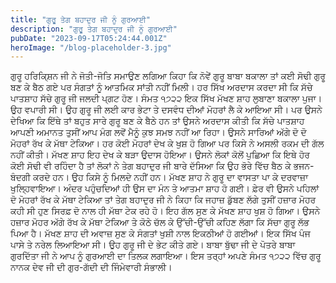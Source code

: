 ```yaml
---
title: "ਗੁਰੂ ਤੇਗ ਬਹਾਦੁਰ ਜੀ ਨੂੰ ਗੁਰਆਈ"
description: "ਗੁਰੂ ਤੇਗ ਬਹਾਦੁਰ ਜੀ ਨੂੰ ਗੁਰਆਈ"
pubDate: "2023-09-17T05:24:44.001Z"
heroImage: "/blog-placeholder-3.jpg"
---
```


ਗੁਰੂ ਹਰਿਕਿ੍ਸ਼ਨ ਜੀ ਨੇ ਜੋਤੀ-ਜੋਤਿ ਸਮਾਉਣ  ਲਗਿਆ ਕਿਹਾ ਕਿ ਨੋਵੇਂ ਗੁਰੂ ਬਾਬਾ ਬਕਾਲਾ ਤਾਂ ਕਈ ਸੋਢੀ ਗੁਰੂ ਬਣ ਕੇ ਬੈਠ ਗਏ ਪਰ ਸੰਗਤਾਂ ਨੂੰ ਆਤਮਿਕ ਸਾਂਤੀ ਨਹੀਂ ਮਿਲੀ। ਹਰ ਸਿੱਖ ਅਰਦਾਸ ਕਰਦਾ ਸੀ ਕਿ ਸੱਚੇ ਪਾਤਸ਼ਾਹ ਸੱਚੇ ਗੁਰੂ ਜੀ ਜਲਦੀ ਪ੍ਗਟ ਹੋਣ। 
ਸੰਮਤ ੧੭੨੨ ਇਕ ਸਿੱਖ ਮੱਖਣ ਸ਼ਾਹ ਲੁਬਾਣਾ ਬਕਾਲਾ ਪੁਜਾ। ਉਹ ਵਪਾਰੀ ਸੀ। ਉਹ ਗੁਰੂ ਜੀ ਲਈ ਕਾਰ ਭੇਟਾ ਤੇ ਦਸਵੰਧ ਦੀਆਂ ਮੋਹਰਾਂ ਲੈ ਕੇ ਆਇਆ ਸੀ। ਪਰ ਉਸਨੇ ਦੇਖਿਆ ਕਿ ਇੱਥੇ ਤਾਂ ਬਹੁਤ ਸਾਰੇ ਗੁਰੂ ਬਣ ਕੇ ਬੈਠੇ ਹਨ ਤਾਂ ਉਸਨੇ ਅਰਦਾਸ ਕੀਤੀ ਕਿ ਸੱਚੇ ਪਾਤਸ਼ਾਹ ਆਪਣੀ ਅਮਾਨਤ ਤੁਸੀਂ ਆਪ ਮੰਗ ਲਵੋਂ ਮੈਨੂੰ ਕੁਝ ਸਮਝ ਨਹੀਂ ਆ ਰਿਹਾ। ਉਸਨੇ ਸਾਰਿਆਂ ਅੱਗੇ ਦੋ ਦੋ ਮੋਹਰਾਂ ਰੱਖ ਕੇ ਮੱਥਾ ਟੇਕਿਆ। ਹਰ ਕੋਈ ਮੋਹਰਾਂ ਦੇਖ ਕੇ ਖੁਸ਼ ਹੋ ਗਿਆ ਪਰ ਕਿਸੇ ਨੇ ਅਸਲੀ ਰਕਮ ਦੀ ਗੱਲ ਨਹੀਂ ਕੀਤੀ। ਮੱਖਣ ਸ਼ਾਹ ਇਹ ਦੇਖ ਕੇ ਬੜਾ ਉਦਾਸ ਹੋਇਆ। 
ਉਸਨੇ ਲੋਕਾਂ ਕੋਲੋਂ ਪੁਛਿਆ ਕਿ ਇਥੇ ਹੋਰ ਕੋਈ ਸੋਢੀ ਵੀ ਰਹਿੰਦਾ ਹੈ ਤਾਂ ਲੋਕਾਂ ਨੇ ਤੇਗ ਬਹਾਦੁਰ ਜੀ ਬਾਰੇ ਦੱਸਿਆ ਕਿ ਉਹ ਭੋਰੇ ਵਿੱਚ ਬੈਠ ਕੇ  ਭਜਨ-ਬੰਦਗੀ ਕਰਦੇ ਹਨ। ਉਹ ਕਿਸੇ ਨੂੰ ਮਿਲਦੇ ਨਹੀਂ ਹਨ। ਮੱਖਣ ਸ਼ਾਹ ਨੇ ਗੁਰੂ ਦਾ ਵਾਸਤਾ ਪਾ ਕੇ ਦਰਵਾਜ਼ਾ ਖੁਲ੍ਹਿਵਾਇਆ। ਅੰਦਰ ਪਹੁੰਚਦਿਆਂ ਹੀ ਉਸ ਦਾ ਮੰਨ ਤੇ ਆਤਮਾ ਸ਼ਾਹ ਹੋ ਗਈ। ਫ਼ੇਰ ਵੀ ਉਸਨੇ ਪਹਿਲਾਂ ਦੋ ਮੋਹਰਾਂ ਰੱਖ ਕੇ ਮੱਥਾ ਟੇਕਿਆ ਤਾਂ ਤੇਗ ਬਹਾਦੁਰ ਜੀ ਨੇ ਕਿਹਾ ਕਿ ਜਹਾਜ਼ ਡੁੱਬਣ ਲੱਗੇ ਤੁਸੀਂ  ਹਜ਼ਾਰ ਮੋਹਰ ਕਹੀ ਸੀ ਹੁਣ ਸਿਰਫ਼ ਦੋ ਨਾਲ ਹੀ ਮੱਥਾ ਟੇਕ  ਰਹੇ ਹੋ। ਇਹ ਗੱਲ ਸੁਣ ਕੇ ਮੱਖਣ ਸ਼ਾਹ ਖੁਸ਼ ਹੋ ਗਿਆ। ਉਸਨੇ ਹਜ਼ਾਰ ਮੋਹਰ ਅੱਗੇ ਰੱਖ ਕੇ ਮੱਥਾ ਟੇਕਿਆ ਤੇ ਕੋਠੇ ਚੱਲ ਕੇ ਉੱਚੀ-ਉੱਚੀ ਕਹਿਣ ਲੱਗਾ ਕਿ ਸੱਚਾ ਗੁਰੂ ਲੱਭ ਪਿਆ ਹੈ। 
ਮੱਖਣ ਸ਼ਾਹ ਦੀ ਅਵਾਜ਼ ਸੁਣ ਕੇ ਸੰਗਤਾਂ ਖੁਸ਼ੀ ਨਾਲ ਇਕਠੀਆਂ ਹੋ ਗਈਆਂ। ਇਕ ਸਿੱਖ ਪੰਜ ਪਾਸੇ ਤੇ ਨਰੇਲ ਲਿਆਇਆ ਸੀ। ਉਹ ਗੁਰੂ ਜੀ ਦੇ ਭੇਟ ਕੀਤੇ ਗਏ। ਬਾਬਾ ਬੁੱਢਾ ਜੀ ਦੇ ਪੋਤਰੇ ਬਾਬਾ ਗੁਰਦਿੱਤਾ ਜੀ ਨੇ ਆਪ ਨੂੰ ਗੁਰਆਈ ਦਾ ਤਿਲਕ ਲਗਾਇਆ। 
ਇਸ ਤਰ੍ਹਾਂ ਅਪਣੇ ਸੰਮਤ ੧੭੨੨ ਵਿੱਚ ਗੁਰੂ ਨਾਨਕ ਦੇਵ ਜੀ ਦੀ ਗੁਰ-ਗੱਦੀ ਦੀ ਜਿੰਮੇਵਾਰੀ ਸੰਭਾਲੀ।

